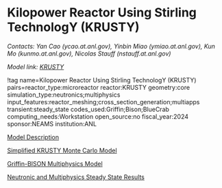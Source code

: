 # Kilopower Reactor Using Stirling TechnologY (KRUSTY)

*Contacts: Yan Cao (ycao.at.anl.gov), Yinbin Miao (ymiao.at.anl.gov), Kun Mo (kunmo.at.anl.gov), Nicolas Stauff (nstauff.at.anl.gov)*

*Model link: [KRUSTY](https://github.com/idaholab/virtual_test_bed/tree/devel/microreactors/KRUSTY)*

!tag name=Kilopower Reactor Using Stirling TechnologY (KRUSTY) pairs=reactor_type:microreactor
                       reactor:KRUSTY
                       geometry:core
                       simulation_type:neutronics;multiphysics
                       input_features:reactor_meshing;cross_section_generation;multiapps
                       transient:steady_state
                       codes_used:Griffin;Bison;BlueCrab
                       computing_needs:Workstation
                       open_source:no
                       fiscal_year:2024
                       sponsor:NEAMS
                       institution:ANL

[Model Description](KRUSTY/Model_Description.md)

[Simplified KRUSTY Monte Carlo Model](KRUSTY/Simplified_KRUSTY_Monte_Carlo_Model.md)

[Griffin-BISON Multiphysics Model](KRUSTY/Griffin-BISON_Multiphysics_Model.md)

[Neutronic and Multiphysics Steady State Results](KRUSTY/Neutronic_Multiphysics_Steady_State_Results.md)

